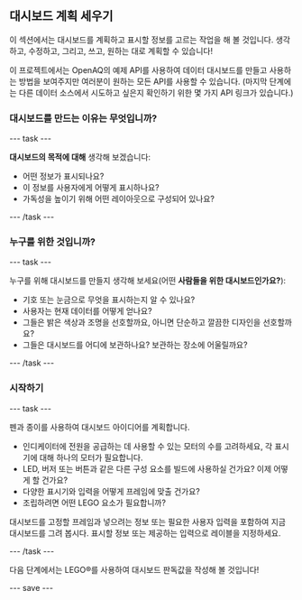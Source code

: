 ## 대시보드 계획 세우기

이 섹션에서는 대시보드를 계획하고 표시할 정보를 고르는 작업을 해 볼 것입니다. 생각하고, 수정하고, 그리고, 쓰고, 원하는 대로 계획할 수 있습니다!

이 프로젝트에서는 OpenAQ의 예제 API를 사용하여 데이터 대시보드를 만들고 사용하는 방법을 보여주지만 여러분이 원하는 모든 API를 사용할 수 있습니다. (마지막 단계에는 다른 데이터 소스에서 시도하고 싶은지 확인하기 위한 몇 가지 API 링크가 있습니다.)

### 대시보드를 만드는 이유는 무엇입니까?

--- task ---

**대시보드의 목적에 대해** 생각해 보겠습니다:

+ 어떤 정보가 표시되나요?
+ 이 정보를 사용자에게 어떻게 표시하나요?
+ 가독성을 높이기 위해 어떤 레이아웃으로 구성되어 있나요?


--- /task ---

### 누구를 위한 것입니까?

--- task ---

누구를 위해 대시보드를 만들지 생각해 보세요(어떤 **사람들을 위한 대시보드인가요?**):

+ 기호 또는 눈금으로 무엇을 표시하는지 알 수 있나요?
+ 사용자는 현재 데이터를 어떻게 얻나요?
+ 그들은 밝은 색상과 조명을 선호할까요, 아니면 단순하고 깔끔한 디자인을 선호할까요?
+ 그들은 대시보드를 어디에 보관하나요? 보관하는 장소에 어울릴까요?

--- /task ---

### 시작하기

--- task ---

펜과 종이를 사용하여 대시보드 아이디어를 계획합니다.

+ 인디케이터에 전원을 공급하는 데 사용할 수 있는 모터의 수를 고려하세요, 각 표시기에 대해 하나의 모터가 필요합니다.
+ LED, 버저 또는 버튼과 같은 다른 구성 요소를 빌드에 사용하실 건가요? 이제 어떻게 할 건가요?
+ 다양한 표시기와 입력을 어떻게 프레임에 맞출 건가요?
+ 조립하려면 어떤 LEGO 요소가 필요합니까?

대시보드를 고정할 프레임과 넣으려는 정보 또는 필요한 사용자 입력을 포함하여 지금 대시보드를 그려 봅시다. 표시할 정보 또는 제공하는 입력으로 레이블을 지정하세요.

--- /task ---

다음 단계에서는 LEGO®를 사용하여 대시보드 판독값을 작성해 볼 것입니다!


--- save ---
